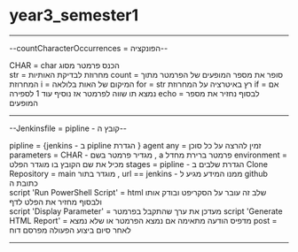 # year3_semester1

______________________________________________________________

--countCharacterOccurrences = הפונקציה--

CHAR = char הכנס פרמטר מסוג  
str = מחרוזת לבדיקת האותיות
count = סופר את מספר המופעים של הפרמטר מתוך המחרוזת
i = המיקום של האות בלולאה
for = str רץ באיטרציה על המחרוזת
if = אם נמצא תו שווה לפרמטר אז נוסיף עוד 1 לספירה
echo = לבסוף נחזיר את מספר המופעים
_______________________________________________________________

--Jenkinsfile = pipline - קובץ ה--

pipline = {jenkins - ב pipline הגדרת }
agent any = זמין להרצה על כל סוכן
parameters =  CHAR - מגדיר פרמטר בשם , a פרמטר ברירת מחדל 
environment = מכיל את שם הקובץ בו מוגדר הפלט
stages = pipline - הגדרת שלבים ב
Clone Repository = main מוגדר בתור  , url == jenkins - ממנו המידע מגיע ל github כתובת ה                     
script 'Run PowerShell Script' = html שלב זה עובר על הסקריפט ובודק אותו ולבסוף מחזיר את הפלט לדף                                   
script 'Display Parameter' = מעדכן את ערך שהתקבל בפרמטר
script 'Generate HTML Report' = מדפיס הודעה מתאימה אם נמצא הפרמטר או שלא נמצא
post = לאחר סיום ביצוע הפעולה מפרסם דוח

______________________________________________________________